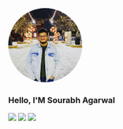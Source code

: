 <html>
<head>
</head>
<body>
<div>
<img src="sourabh.jpg" height="150px" width="150px" style="border-radius:50%;">
<span><h3>Hello, I'M Sourabh Agarwal</h3></span>
</div>
<div>
<img src="https://github-readme-stats.vercel.app/api?username=sourabhagarwal07&show_icons=true&theme=radical"/>
<img src="https://github-readme-stats.vercel.app/api/top-langs/?username=sourabhagarwal07&langs_count=8&show_icons=true&theme=radical&layout=compact"/>
<img src="https://komarev.com/ghpvc/?username=sourabhagarwal07&color=dc143c">
</div>
</body>
</html>
